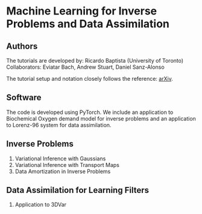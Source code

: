 # Machine Learning for Inverse Problems and Data Assimilation

## Authors 

The tutorials are developed by: Ricardo Baptista (University of Toronto)
Collaborators: Eviatar Bach, Andrew Stuart, Daniel Sanz-Alonso

The tutorial setup and notation closely follows the reference: [arXiv](https://arxiv.org/pdf/2410.10523).

## Software

The code is developed using PyTorch. We include an application to Biochemical Oxygen demand model for inverse problems and an application to Lorenz-96 system for data assimilation.

## Inverse Problems
1. Variational Inference with Gaussians
2. Variational Inference with Transport Maps
3. Data Amortization in Inverse Problems

## Data Assimilation for Learning Filters
1. Application to 3DVar


